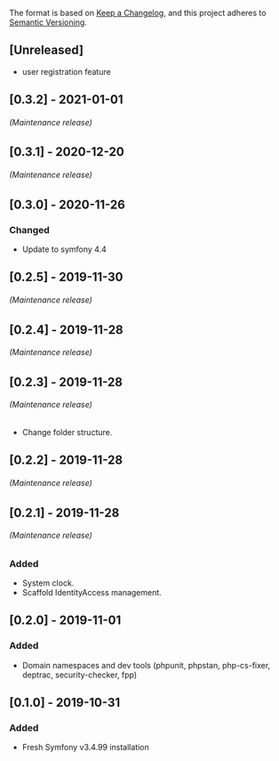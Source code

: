 The format is based on [Keep a Changelog](https://keepachangelog.com/en/1.0.0/),
and this project adheres to [Semantic Versioning](https://semver.org/spec/v2.0.0.html).

## [Unreleased]
- user registration feature

## [0.3.2] - 2021-01-01
###### (Maintenance release)

## [0.3.1] - 2020-12-20
###### (Maintenance release)

## [0.3.0] - 2020-11-26
### Changed
- Update to symfony 4.4 

## [0.2.5] - 2019-11-30
###### (Maintenance release)

## [0.2.4] - 2019-11-28
###### (Maintenance release)

## [0.2.3] - 2019-11-28
###### (Maintenance release)
- Change folder structure.

## [0.2.2] - 2019-11-28
###### (Maintenance release)

## [0.2.1] - 2019-11-28
###### (Maintenance release)
### Added
- System clock.
- Scaffold IdentityAccess management.

## [0.2.0] - 2019-11-01
### Added
- Domain namespaces and dev tools (phpunit, phpstan, php-cs-fixer, deptrac, security-checker, fpp)

## [0.1.0] - 2019-10-31
### Added
- Fresh Symfony v3.4.99 installation